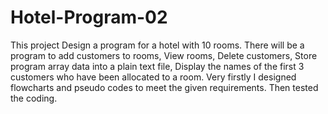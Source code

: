 # Hotel-Program-02
This project Design a program for a hotel with 10 rooms. There will be a program to add customers to rooms, View rooms, Delete customers, Store program array data into a plain text file, Display the names of the first 3 customers who have been allocated to a room. Very firstly I designed flowcharts and pseudo codes to meet the given requirements. Then tested the coding. 
